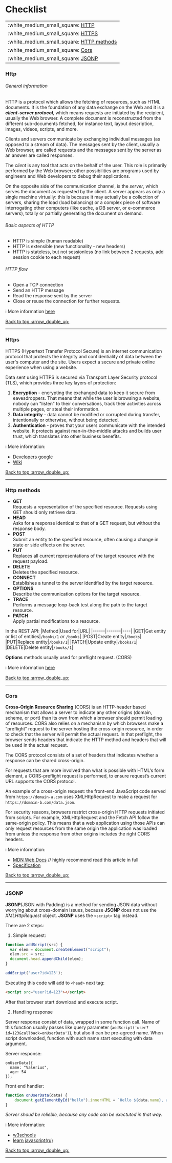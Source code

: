 # Checklist

 <table>
    <tr>
        <td>:white_medium_small_square: <a href="#http">HTTP</a></td>
    </tr>
    <tr>
        <td>:white_medium_small_square: <a href="#https">HTTPS</a></td>
    </tr>
    <tr>
        <td>:white_medium_small_square: <a href="#http-methods">HTTP methods</a></td>
    </tr>
    <tr>
        <td>:white_medium_small_square: <a href="#cors">Cors</a></td>
    </tr>
    <tr>
        <td>:white_medium_small_square: <a href="#jsonp">JSONP</a></td>
    </tr>
</table>

### Http
###### General information
 HTTP is a protocol which allows the fetching of resources, such as HTML documents. It is the foundation of any data exchange on the Web and it is a ***client-server protocol***, which means requests are initiated by the recipient, usually the Web browser. A complete document is reconstructed from the different sub-documents fetched, for instance text, layout description, images, videos, scripts, and more.
 
 Clients and servers communicate by exchanging individual messages (as opposed to a stream of data). The messages sent by the client, usually a Web browser, are called requests and the messages sent by the server as an answer are called responses.
 
 The *client* is any tool that acts on the behalf of the user. This role is primarily performed by the Web browser; other possibilities are programs used by engineers and Web developers to debug their applications.
 
 On the opposite side of the communication channel, is the *server*, which serves the document as requested by the client. A server appears as only a single machine virtually: this is because it may actually be a collection of servers, sharing the load (load balancing) or a complex piece of software interrogating other computers (like cache, a DB server, or e-commerce servers), totally or partially generating the document on demand.


###### Basic aspects of HTTP
 - HTTP is simple (human readable)
 - HTTP is extensible (new functionality - new headers)
 - HTTP is stateless, but not sessionless (no link between 2 requests, add session cookie to each request)

###### HTTP flow
- Open a TCP connection
- Send an HTTP message
- Read the response sent by the server
- Close or reuse the connection for further requests.

:information_source: More information [here](https://developer.mozilla.org/en-US/docs/Web/HTTP/Overview)

<p><a href="#checklist">Back to top :arrow_double_up:</a></p>

- - - 
### Https
HTTPS (Hypertext Transfer Protocol Secure) is an internet communication protocol that protects the integrity and confidentiality of data between the user's computer and the site. Users expect a secure and private online experience when using a website.

Data sent using HTTPS is secured via Transport Layer Security protocol (TLS), which provides three key layers of protection:
1. **Encryption** - encrypting the exchanged data to keep it secure from eavesdroppers. That means that while the user is browsing a website, nobody can "listen" to their conversations, track their activities across multiple pages, or steal their information.
2. **Data integrity** - data cannot be modified or corrupted during transfer, intentionally or otherwise, without being detected.
3. **Authentication** - proves that your users communicate with the intended website. It protects against man-in-the-middle attacks and builds user trust, which translates into other business benefits.

:information_source: More information:
 - [Developers google](https://developers.google.com/search/docs/advanced/security/https)
 - [Wiki](https://en.wikipedia.org/wiki/HTTPS)

<p><a href="#checklist">Back to top :arrow_double_up:</a></p>

- - -
### Http methods
- **GET**  
Requests a representation of the specified resource. Requests using GET should only retrieve data.
- **HEAD**  
Asks for a response identical to that of a GET request, but without the response body.
- **POST**  
Submit an entity to the specified resource, often causing a change in state or side effects on the server.
- **PUT**  
Replaces all current representations of the target resource with the request payload.
- **DELETE**  
Deletes the specified resource.
- **CONNECT**  
Establishes a tunnel to the server identified by the target resource.
- **OPTIONS**  
Describe the communication options for the target resource.
- **TRACE**  
Performs a message loop-back test along the path to the target resource.
- **PATCH**  
Apply partial modifications to a resource.

In the REST API:
|Method|Used for|URL|
|------|-------|----|
|GET|Get entity or list of entities|`/books/1` *or* `/books`|
|POST|Create entity|`/books`|
|PUT|Replace entity|`/books/1`|
|PATCH|Update entity|`/books/1`|
|DELETE|Delete entity|`/books/1`|

**Options** methods usually used for preflight request. (CORS)

:information_source: More information [here](https://developer.mozilla.org/en-US/docs/Web/HTTP/Methods)

<p><a href="#checklist">Back to top :arrow_double_up:</a></p>

- - -
### Cors

**Cross-Origin Resource Sharing** (CORS) is an HTTP-header based mechanism that allows a server to indicate any other origins (domain, scheme, or port) than its own from which a browser should permit loading of resources. CORS also relies on a mechanism by which browsers make a “preflight” request to the server hosting the cross-origin resource, in order to check that the server will permit the actual request. In that preflight, the browser sends headers that indicate the HTTP method and headers that will be used in the actual request.

The CORS protocol consists of a set of headers that indicates whether a response can be shared cross-origin.

For requests that are more involved than what is possible with HTML’s form element, a CORS-preflight request is performed, to ensure request’s current URL supports the CORS protocol.

An example of a cross-origin request: the front-end JavaScript code served from `https://domain-a.com` uses XMLHttpRequest to make a request for `https://domain-b.com/data.json`.

For security reasons, browsers restrict cross-origin HTTP requests initiated from scripts. For example, XMLHttpRequest and the Fetch API follow the same-origin policy. This means that a web application using those APIs can only request resources from the same origin the application was loaded from unless the response from other origins includes the right CORS headers.

:information_source: More information:
 - [MDN Web Docs](https://developer.mozilla.org/en-US/docs/Web/HTTP/CORS) // highly recommend read this article in full
 - [Specification](https://fetch.spec.whatwg.org/#cors-protocol)

 <p><a href="#checklist">Back to top :arrow_double_up:</a></p>

- - -
### JSONP

**JSONP**(JSON with Padding) is a method for sending JSON data without worrying about cross-domain issues, because **JSONP** does not use the *XMLHttpRequest* object. **JSONP** uses the `<script>` tag instead.

There are 2 steps:
1. Simple request:
```javascript
function addScript(src) {
  var elem = document.createElement("script");
  elem.src = src;
  document.head.appendChild(elem);
}

addScript('user?id=123');
```
Executing this code will add to `<head>` next tag:
```html
<script src="user?id=123"></script>
```
After that browser start download and execute script.  

2. Handling response  

Server response consist of data, wrapped in some function call. Name of this function usually passes like query parameter (`addScript('user?id=123&callback=onUserData')`), but also it can be pre-agreed name.
When script downloaded, function with such name start executing with data argument.  

Server response:
```
onUserData({
  name: "Valerius",
  age: 54
});
```
Front end handler:
```javascript
function onUserData(data) {
    document.getElementById("hello").innerHTML = `Hello ${data.name}, are you already decide where you will celebrate your ${data.age + 1}-th birthday?`;
}
```

*Server shoud be relieble, because any code can be exectuted in that way.*

:information_source: More information:
 - [w3schools](https://www.w3schools.com/js/js_json_jsonp.asp)
 - [learn javascript(ru)](https://learn.javascript.ru/ajax-jsonp)

 <p><a href="#checklist">Back to top :arrow_double_up:</a></p>

- - -
